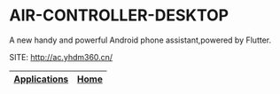 # AIR-CONTROLLER-DESKTOP

 A new handy and powerful Android phone assistant,powered by Flutter.

 SITE: http://ac.yhdm360.cn/

 | [Applications](https://portable-linux-apps.github.io/apps.html) | [Home](https://portable-linux-apps.github.io)
 | --- | --- |
